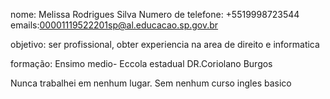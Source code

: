 nome: Melissa Rodrigues Silva 
Numero de telefone: +5519998723544
emails:00001119522201sp@al.educacao.sp.gov.br


objetivo: ser profissional, obter experiencia na area de direito e informatica 

formação: Ensimo medio- Eccola estadual DR.Coriolano Burgos 

Nunca trabalhei em nenhum lugar.
Sem nenhum curso
ingles basico
